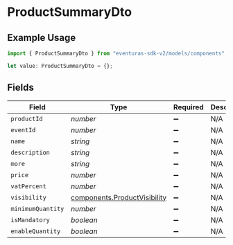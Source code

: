# ProductSummaryDto

## Example Usage

```typescript
import { ProductSummaryDto } from "eventuras-sdk-v2/models/components";

let value: ProductSummaryDto = {};
```

## Fields

| Field                                                                        | Type                                                                         | Required                                                                     | Description                                                                  |
| ---------------------------------------------------------------------------- | ---------------------------------------------------------------------------- | ---------------------------------------------------------------------------- | ---------------------------------------------------------------------------- |
| `productId`                                                                  | *number*                                                                     | :heavy_minus_sign:                                                           | N/A                                                                          |
| `eventId`                                                                    | *number*                                                                     | :heavy_minus_sign:                                                           | N/A                                                                          |
| `name`                                                                       | *string*                                                                     | :heavy_minus_sign:                                                           | N/A                                                                          |
| `description`                                                                | *string*                                                                     | :heavy_minus_sign:                                                           | N/A                                                                          |
| `more`                                                                       | *string*                                                                     | :heavy_minus_sign:                                                           | N/A                                                                          |
| `price`                                                                      | *number*                                                                     | :heavy_minus_sign:                                                           | N/A                                                                          |
| `vatPercent`                                                                 | *number*                                                                     | :heavy_minus_sign:                                                           | N/A                                                                          |
| `visibility`                                                                 | [components.ProductVisibility](../../models/components/productvisibility.md) | :heavy_minus_sign:                                                           | N/A                                                                          |
| `minimumQuantity`                                                            | *number*                                                                     | :heavy_minus_sign:                                                           | N/A                                                                          |
| `isMandatory`                                                                | *boolean*                                                                    | :heavy_minus_sign:                                                           | N/A                                                                          |
| `enableQuantity`                                                             | *boolean*                                                                    | :heavy_minus_sign:                                                           | N/A                                                                          |